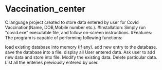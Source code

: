 # Vaccination_center
C language project created to store data entered by user for Covid Vaccination(Name, DOB,Mobile number etc.).
#Installation:
Simply run "covid.exe" executable file, and follow on-screen instructions.
#Features:
The program is capable of performing following functions:

load existing database into memory (If any).
add new entry to the database.
save the database into a file.
display all User entered data.
Ask user to add new data and store into file.
Modify the existing data.
Delete particular data.
List all the enteries previously entered by user.
